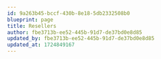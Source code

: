 ```yaml
---
id: 9a263b45-bccf-430b-8e18-5db2332508b0
blueprint: page
title: Resellers
author: fbe3713b-ee52-445b-91d7-de37bd0e8d85
updated_by: fbe3713b-ee52-445b-91d7-de37bd0e8d85
updated_at: 1724849167
---
```

